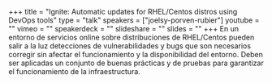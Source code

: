 +++
title = "Ignite: Automatic updates for RHEL/Centos distros using DevOps tools"
type = "talk"
speakers = ["joelsy-porven-rubier"]
youtube = ""
vimeo = ""
speakerdeck = ""
slideshare = ""
slides = ""
+++
En un entorno de servicios online sobre distribuciones de RHEL/Centos pueden
salir a la luz detecciones de vulnerabilidades y bugs que son necesarios corregir
sin afectar el funcionamiento y la disponibilidad del entorno. Deben ser aplicadas
un conjunto de buenas prácticas y de pruebas para garantizar el funcionamiento de
la infraestructura.
